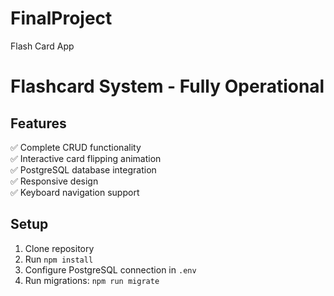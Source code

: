 # FinalProject
Flash Card App
# Flashcard System - Fully Operational

## Features
✅ Complete CRUD functionality  
✅ Interactive card flipping animation  
✅ PostgreSQL database integration  
✅ Responsive design  
✅ Keyboard navigation support  

## Setup
1. Clone repository
2. Run `npm install`
3. Configure PostgreSQL connection in `.env`
4. Run migrations: `npm run migrate`